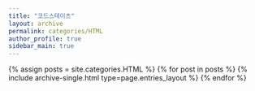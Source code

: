 ```yaml
---
title: "코드스테이츠"
layout: archive
permalink: categories/HTML
author_profile: true
sidebar_main: true
---
```



{% assign posts = site.categories.HTML %}
{% for post in posts %} {% include archive-single.html type=page.entries_layout %} {% endfor %}